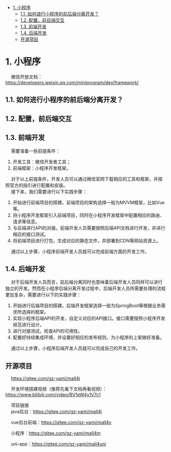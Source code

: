 
<!-- TOC -->

- [1. 小程序](#1-小程序)
    - [1.1. 如何进行小程序的前后端分离开发？](#11-如何进行小程序的前后端分离开发)
    - [1.2. 配置，前后端交互](#12-配置前后端交互)
    - [1.3. 前端开发](#13-前端开发)
    - [1.4. 后端开发](#14-后端开发)
    - [开源项目](#开源项目)

<!-- /TOC -->


# 1. 小程序

<!-- 
视频

-->

&emsp; 微信开放文档：https://developers.weixin.qq.com/miniprogram/dev/framework/


## 1.1. 如何进行小程序的前后端分离开发？  
<!-- 

http://www.jijinweb.net/zixun/zxun/4712.html
-->


## 1.2. 配置，前后端交互    

## 1.3. 前端开发  
<!-- 
H5打包封装小程序系统开发
https://baijiahao.baidu.com/s?id=1772831355361836352&wfr=spider&for=pc
微信小程序嵌入 h5网页
https://sapp.yimenapp.com/info@-wei-xin-xiao-cheng-xu-qian-ru--h5-wang-xie-2444.html&wd=&eqid=c6e56447000640850000000364899051
-->

&emsp; 需要准备一些前提条件：  
1. 开发工具：微信开发者工具；  
2. 前端框架：小程序开发框架。  

&emsp; 对于以上前提条件，开发人员可以通过微信官网下载相应的工具和框架，并按照官方的指引进行配置和安装。  
&emsp; 接下来，我们需要进行以下实践步骤：  
1. 开始进行前端项目的搭建。前端项目的架构选择一般为MVVM框架，比如Vue等。  
2. 将小程序开发框架引入前端项目，同时在小程序开发框架中配置相应的路由、请求等信息。  
3. 与后端进行API的对接。前端开发人员需要按照后端API文档进行开发，并进行相应的接口测试。  
4. 将前端项目进行打包，生成对应的静态文件，并部署到CDN等网站资源上。  

&emsp; 通过以上步骤，小程序前端开发人员就可以完成前端方面的开发工作。  


## 1.4. 后端开发  
&emsp; 对于后端开发人员而言，前后端分离同时也意味着后端开发人员同样可以进行独立的开发。然而在小程序后端分离开发过程中，后端开发人员所需要处理的流程更加复杂，需要进行以下的实践步骤：  

1. 开始进行后端项目的搭建。后端开发框架选择一般为SpringBoot等根据业务需求所选择的框架。  
2. 实现小程序后端API的开发，自定义对应的API接口。接口需要按照小程序开发规范进行设计。  
3. 进行对接测试，检查API的可用性。  
4. 配置好持续集成环境，并设置好相应的发布规则，为小程序的上架做好准备。  

&emsp; 通过以上步骤，小程序后端开发人员就可以完成自己的开发工作。  


## 开源项目  
&emsp; https://gitee.com/gz-yami/mall4j

&emsp; 开发环境搭建视频（推荐先看下文档再看视频）：https://www.bilibili.com/video/BV1eW4y1V7c1  

&emsp; 项目链接  
&emsp; java后台：https://gitee.com/gz-yami/mall4j  

&emsp; vue后台前端：https://gitee.com/gz-yami/mall4v  

&emsp; 小程序：https://gitee.com/gz-yami/mall4m 

&emsp; uni-app：https://gitee.com/gz-yami/mall4uni  

